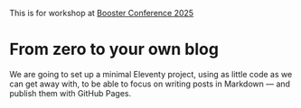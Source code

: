 This is for workshop at [Booster Conference 2025](https://www.boosterconf.no/2025/)

# From zero to your own blog

We are going to set up a minimal Eleventy project, using as little code as we can get away with, to be able to focus on writing posts in Markdown — and publish them with GitHub Pages.
